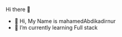 Hi there 👋
- 👋 Hi, My Name is mahamedAbdikadirnur
- 🌱 I’m currently learning Full stack


<!---
mahamedAbdikadirnur/mahamedAbdikadirnur is a ✨ special ✨ repository because its `README.md` (this file) appears on your GitHub profile.
You can click the Preview link to take a look at your changes.
--->
